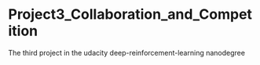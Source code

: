 # Project3_Collaboration_and_Competition
The third project in the udacity deep-reinforcement-learning nanodegree

